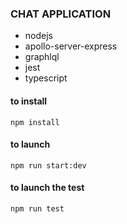 ### CHAT APPLICATION

- nodejs
- apollo-server-express
- graphlql
- jest
- typescript
#### to install
``npm install``
#### to launch
``npm run start:dev``
#### to launch the test
``npm run test``
